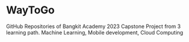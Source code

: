 # WayToGo
GitHub Repositories of Bangkit Academy 2023 Capstone Project from 3 learning path. Machine Learning, Mobile development, Cloud Computing
